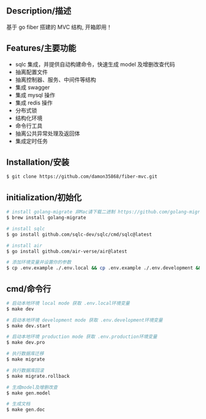 ## Description/描述

基于 go fiber 搭建的 MVC 结构, 开箱即用！

## Features/主要功能

- sqlc 集成，并提供自动构建命令，快速生成 model 及增删改查代码
- 抽离配置文件
- 抽离控制器、服务、中间件等结构
- 集成 swagger
- 集成 mysql 操作
- 集成 redis 操作
- 分布式锁
- 结构化环境
- 命令行工具
- 抽离公共异常处理及返回体
- 集成定时任务

## Installation/安装

```bash
$ git clone https://github.com/damon35868/fiber-mvc.git
```

## initialization/初始化

```bash
# install golang-migrate 非Mac请下载二进制 https://github.com/golang-migrate/migrate/releases
$ brew install golang-migrate

# install sqlc
$ go install github.com/sqlc-dev/sqlc/cmd/sqlc@latest

# install air
$ go install github.com/air-verse/air@latest

# 添加环境变量并设置你的参数
$ cp .env.example ./.env.local && cp .env.example ./.env.development && cp .env.example ./.env.production
```

## cmd/命令行

```bash
# 启动本地环境 local mode 获取 .env.local环境变量
$ make dev

# 启动本地环境 development mode 获取 .env.development环境变量
$ make dev.start

# 启动本地环境 production mode 获取 .env.production环境变量
$ make dev.pro

# 执行数据库迁移
$ make migrate

# 执行数据库回滚
$ make migrate.rollback

# 生成model及增删改查
$ make gen.model

# 生成文档
$ make gen.doc
```
